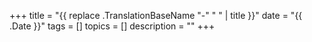 +++
title = "{{ replace .TranslationBaseName "-" " " | title }}"
date = "{{ .Date }}"
tags = []
topics = []
description = ""
+++
